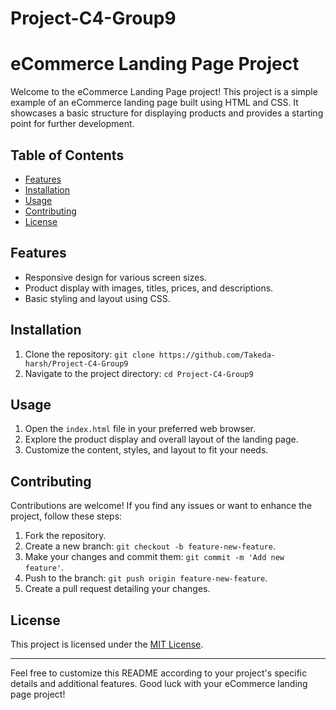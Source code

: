 # Project-C4-Group9

# eCommerce Landing Page Project

Welcome to the eCommerce Landing Page project! This project is a simple example of an eCommerce landing page built using HTML and CSS. It showcases a basic structure for displaying products and provides a starting point for further development.

## Table of Contents
- [Features](#features)
- [Installation](#installation)
- [Usage](#usage)
- [Contributing](#contributing)
- [License](#license)


## Features
- Responsive design for various screen sizes.
- Product display with images, titles, prices, and descriptions.
- Basic styling and layout using CSS.

## Installation
1. Clone the repository: `git clone https://github.com/Takeda-harsh/Project-C4-Group9 `
2. Navigate to the project directory: `cd Project-C4-Group9 `

## Usage
1. Open the `index.html` file in your preferred web browser.
2. Explore the product display and overall layout of the landing page.
3. Customize the content, styles, and layout to fit your needs.

## Contributing
Contributions are welcome! If you find any issues or want to enhance the project, follow these steps:

1. Fork the repository.
2. Create a new branch: `git checkout -b feature-new-feature`.
3. Make your changes and commit them: `git commit -m 'Add new feature'`.
4. Push to the branch: `git push origin feature-new-feature`.
5. Create a pull request detailing your changes.

## License
This project is licensed under the [MIT License](LICENSE).

---

Feel free to customize this README according to your project's specific details and additional features. Good luck with your eCommerce landing page project!
